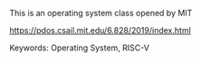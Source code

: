 This is an operating system class opened by MIT

https://pdos.csail.mit.edu/6.828/2019/index.html

Keywords: Operating System, RISC-V

